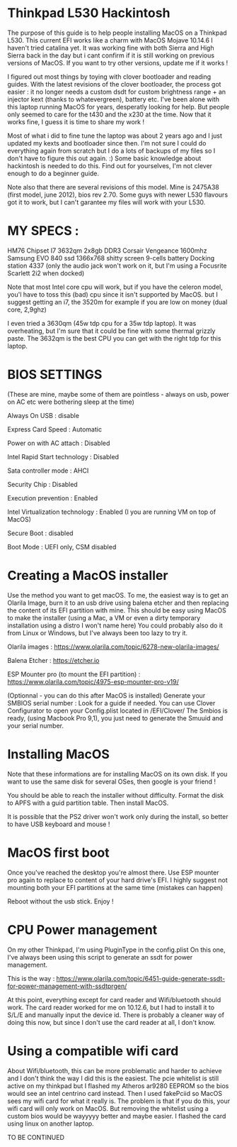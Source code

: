 # Thinkpad L530 Hackintosh

The purpose of this guide is to help people installing MacOS on a Thinkpad L530.
This current EFI works like a charm with MacOS Mojave 10.14.6
I haven't tried catalina yet. It was working fine with both Sierra and High Sierra back in the day but i cant confirm if it is still working on previous versions of MacOS. If you want to try other versions, update me if it works ! 


I figured out most things by toying with clover bootloader and reading guides. With the latest revisions of the clover bootloader, the process got easier : it no longer needs a custom dsdt for custom brightness range + an injector kext (thanks to whatevergreen), battery etc. 
I've been alone with this laptop running MacOS for years, desperatly looking for help. But people only seemed to care for the t430 and the x230 at the time.
Now that it works fine, I guess it is time to share my work !


Most of what i did to fine tune the laptop was about 2 years ago and I just updated my kexts and bootloader since then. 
I'm not sure I could do everything again from scratch but I do a lots of backups of my files so I don't have to figure this out again. :)
Some basic knowledge about hackintosh is needed to do this. Find out for yourselves, I'm not clever enough to do a beginner guide.


Note also that there are several revisions of this model. Mine is 2475A38 (first model, june 2012), bios rev 2.70.
Some guys with newer L530 flavours got it to work, but I can't garantee my files will work with your L530.


# MY SPECS :
HM76 Chipset
I7 3632qm
2x8gb DDR3 Corsair Vengeance 1600mhz
Samsung EVO 840 ssd
1366x768 shitty screen
9-cells battery 
Docking station 4337 (only the audio jack won't work on it, but I'm using a Focusrite Scarlett 2i2 when docked)


Note that most Intel core cpu will work, but if you have the celeron model, you'l have to toss this (bad) cpu since it isn't supported by MacOS.
but I suggest getting an i7, the 3520m for example if you are low on money (dual core, 2,9ghz)

I even tried a 3630qm (45w tdp cpu for a 35w tdp laptop). It was overheating, but I'm sure that it could be fine with some thermal grizzly paste.
The 3632qm is the best CPU you can get with the right tdp for this laptop.


# BIOS SETTINGS 
(These are mine, maybe some of them are pointless - always on usb, power on AC etc were bothering sleep at the time)

Always On USB : disable

Express Card Speed : Automatic 

Power on with AC attach : Disabled

Intel Rapid Start technology : Disabled

Sata controller mode : AHCI

Security Chip : Disabled

Execution prevention : Enabled

Intel Virtualization technology : Enabled (I you are running VM on top of MacOS)

Secure Boot : disabled

Boot Mode : UEFI only, CSM disabled


# Creating a MacOS installer 
Use the method you want to get macOS. To me, the easiest way is to get an Olarila Image, burn it to an usb drive using balena etcher and then replacing the content of its EFI partition with mine. 
This should be easy using MacOS to make the installer (using a Mac, a VM or even a dirty temporary installation using a distro I won't name here)
You could probably also do it from Linux or Windows, but I've always been too lazy to try it.

Olarila images : https://www.olarila.com/topic/6278-new-olarila-images/

Balena Etcher : https://etcher.io

ESP Mounter pro (to mount the EFI partition) : https://www.olarila.com/topic/4975-esp-mounter-pro-v19/

(Optionnal - you can do this after MacOS is installed) Generate your SMBIOS serial number : Look for a guide if needed.
You can use Clover Configurator to open your Config.plist located in /EFI/Clover/
The Smbios is ready, (using Macbook Pro 9,1), you just need to generate the Smuuid and your serial number.



# Installing MacOS
Note that these informations are for installing MacOS on its own disk. If you want to use the same disk for several OSes, then google is your friend !

You should be able to reach the installer without difficulty. 
Format the disk to APFS with a guid partition table. 
Then install MacOS.

It is possible that the PS2 driver won't work only during the install, so better to have USB keyboard and mouse !

# MacOS first boot

Once you've reached the desktop you're almost there. 
Use ESP mounter pro again to replace to content of your hard drive's EFI. I highly suggest not mounting both your EFI partitions at the same time (mistakes can happen)

Reboot without the usb stick. Enjoy !

# CPU Power management

On my other Thinkpad, I'm using PluginType in the config.plist
On this one, I've always been using this script to generate an ssdt for power management.

This is the way : 
https://www.olarila.com/topic/6451-guide-generate-ssdt-for-power-management-with-ssdtprgen/

At this point, everything except for card reader and Wifi/bluetooth should work.
The card reader worked for me on 10.12.6, but I had to install it to S/L/E and manually input the device id. 
There is probably a cleaner way of doing this now, but since I don't use the card reader at all, I don't know.

# Using a compatible wifi card

About Wifi/bluetooth, this can be more problematic and harder to achieve and I don't think the way I did this is the easiest.
The pcie whitelist is still active on my thinkpad but I flashed my Atheros ar9280 EEPROM so the bios would see an intel centrino card instead. Then I used fakePciid so MacOS sees my wifi card for what it really is. The problem is that if you do this, your wifi card will only work on MacOS.
But removing the whitelist using a custom bios would be wayyyyy better and maybe easier. 
I flashed the card using linux on another laptop.  

TO BE CONTINUED



